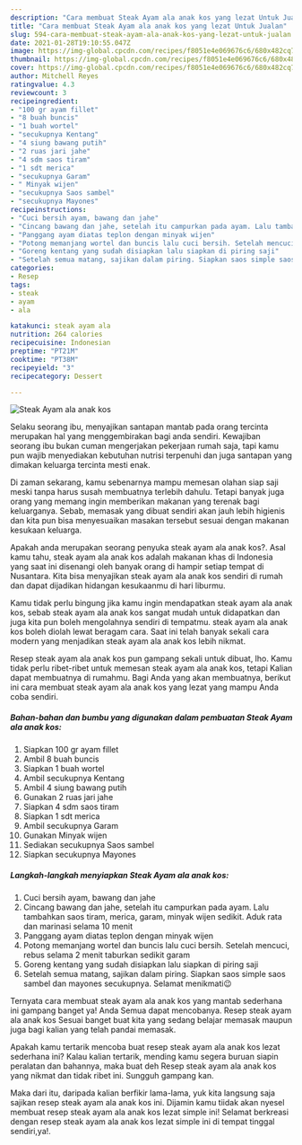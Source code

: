 ```yaml
---
description: "Cara membuat Steak Ayam ala anak kos yang lezat Untuk Jualan"
title: "Cara membuat Steak Ayam ala anak kos yang lezat Untuk Jualan"
slug: 594-cara-membuat-steak-ayam-ala-anak-kos-yang-lezat-untuk-jualan
date: 2021-01-28T19:10:55.047Z
image: https://img-global.cpcdn.com/recipes/f8051e4e069676c6/680x482cq70/steak-ayam-ala-anak-kos-foto-resep-utama.jpg
thumbnail: https://img-global.cpcdn.com/recipes/f8051e4e069676c6/680x482cq70/steak-ayam-ala-anak-kos-foto-resep-utama.jpg
cover: https://img-global.cpcdn.com/recipes/f8051e4e069676c6/680x482cq70/steak-ayam-ala-anak-kos-foto-resep-utama.jpg
author: Mitchell Reyes
ratingvalue: 4.3
reviewcount: 3
recipeingredient:
- "100 gr ayam fillet"
- "8 buah buncis"
- "1 buah wortel"
- "secukupnya Kentang"
- "4 siung bawang putih"
- "2 ruas jari jahe"
- "4 sdm saos tiram"
- "1 sdt merica"
- "secukupnya Garam"
- " Minyak wijen"
- "secukupnya Saos sambel"
- "secukupnya Mayones"
recipeinstructions:
- "Cuci bersih ayam, bawang dan jahe"
- "Cincang bawang dan jahe, setelah itu campurkan pada ayam. Lalu tambahkan saos tiram, merica, garam, minyak wijen sedikit. Aduk rata dan marinasi selama 10 menit"
- "Panggang ayam diatas teplon dengan minyak wijen"
- "Potong memanjang wortel dan buncis lalu cuci bersih. Setelah mencuci, rebus selama 2 menit taburkan sedikit garam"
- "Goreng kentang yang sudah disiapkan lalu siapkan di piring saji"
- "Setelah semua matang, sajikan dalam piring. Siapkan saos simple saos sambel dan mayones secukupnya. Selamat menikmati😉"
categories:
- Resep
tags:
- steak
- ayam
- ala

katakunci: steak ayam ala 
nutrition: 264 calories
recipecuisine: Indonesian
preptime: "PT21M"
cooktime: "PT38M"
recipeyield: "3"
recipecategory: Dessert

---
```



![Steak Ayam ala anak kos](https://img-global.cpcdn.com/recipes/f8051e4e069676c6/680x482cq70/steak-ayam-ala-anak-kos-foto-resep-utama.jpg)

Selaku seorang ibu, menyajikan santapan mantab pada orang tercinta merupakan hal yang menggembirakan bagi anda sendiri. Kewajiban seorang ibu bukan cuman mengerjakan pekerjaan rumah saja, tapi kamu pun wajib menyediakan kebutuhan nutrisi terpenuhi dan juga santapan yang dimakan keluarga tercinta mesti enak.

Di zaman  sekarang, kamu sebenarnya mampu memesan olahan siap saji meski tanpa harus susah membuatnya terlebih dahulu. Tetapi banyak juga orang yang memang ingin memberikan makanan yang terenak bagi keluarganya. Sebab, memasak yang dibuat sendiri akan jauh lebih higienis dan kita pun bisa menyesuaikan masakan tersebut sesuai dengan makanan kesukaan keluarga. 



Apakah anda merupakan seorang penyuka steak ayam ala anak kos?. Asal kamu tahu, steak ayam ala anak kos adalah makanan khas di Indonesia yang saat ini disenangi oleh banyak orang di hampir setiap tempat di Nusantara. Kita bisa menyajikan steak ayam ala anak kos sendiri di rumah dan dapat dijadikan hidangan kesukaanmu di hari liburmu.

Kamu tidak perlu bingung jika kamu ingin mendapatkan steak ayam ala anak kos, sebab steak ayam ala anak kos sangat mudah untuk didapatkan dan juga kita pun boleh mengolahnya sendiri di tempatmu. steak ayam ala anak kos boleh diolah lewat beragam cara. Saat ini telah banyak sekali cara modern yang menjadikan steak ayam ala anak kos lebih nikmat.

Resep steak ayam ala anak kos pun gampang sekali untuk dibuat, lho. Kamu tidak perlu ribet-ribet untuk memesan steak ayam ala anak kos, tetapi Kalian dapat membuatnya di rumahmu. Bagi Anda yang akan membuatnya, berikut ini cara membuat steak ayam ala anak kos yang lezat yang mampu Anda coba sendiri.

<!--inarticleads1-->

##### Bahan-bahan dan bumbu yang digunakan dalam pembuatan Steak Ayam ala anak kos:

1. Siapkan 100 gr ayam fillet
1. Ambil 8 buah buncis
1. Siapkan 1 buah wortel
1. Ambil secukupnya Kentang
1. Ambil 4 siung bawang putih
1. Gunakan 2 ruas jari jahe
1. Siapkan 4 sdm saos tiram
1. Siapkan 1 sdt merica
1. Ambil secukupnya Garam
1. Gunakan  Minyak wijen
1. Sediakan secukupnya Saos sambel
1. Siapkan secukupnya Mayones




<!--inarticleads2-->

##### Langkah-langkah menyiapkan Steak Ayam ala anak kos:

1. Cuci bersih ayam, bawang dan jahe
1. Cincang bawang dan jahe, setelah itu campurkan pada ayam. Lalu tambahkan saos tiram, merica, garam, minyak wijen sedikit. Aduk rata dan marinasi selama 10 menit
1. Panggang ayam diatas teplon dengan minyak wijen
1. Potong memanjang wortel dan buncis lalu cuci bersih. Setelah mencuci, rebus selama 2 menit taburkan sedikit garam
1. Goreng kentang yang sudah disiapkan lalu siapkan di piring saji
1. Setelah semua matang, sajikan dalam piring. Siapkan saos simple saos sambel dan mayones secukupnya. Selamat menikmati😉




Ternyata cara membuat steak ayam ala anak kos yang mantab sederhana ini gampang banget ya! Anda Semua dapat mencobanya. Resep steak ayam ala anak kos Sesuai banget buat kita yang sedang belajar memasak maupun juga bagi kalian yang telah pandai memasak.

Apakah kamu tertarik mencoba buat resep steak ayam ala anak kos lezat sederhana ini? Kalau kalian tertarik, mending kamu segera buruan siapin peralatan dan bahannya, maka buat deh Resep steak ayam ala anak kos yang nikmat dan tidak ribet ini. Sungguh gampang kan. 

Maka dari itu, daripada kalian berfikir lama-lama, yuk kita langsung saja sajikan resep steak ayam ala anak kos ini. Dijamin kamu tiidak akan nyesel membuat resep steak ayam ala anak kos lezat simple ini! Selamat berkreasi dengan resep steak ayam ala anak kos lezat simple ini di tempat tinggal sendiri,ya!.

